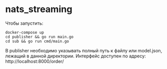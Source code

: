 # nats_streaming
Чтобы запустить:
```
docker-compose up
cd publisher && go run main.go
cd sub && go run cmd/main.go
```
В publisher необходимо указывать полный путь к файлу или model.json, лежащий в данной директории.
Интерфейс доступен по адресу: http://localhost:8000/order/